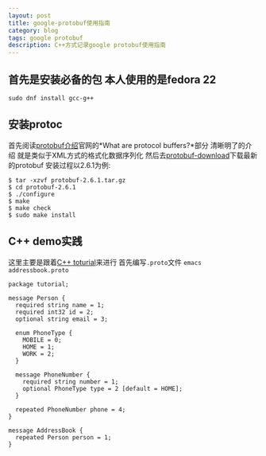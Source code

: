 ```yaml
---
layout: post
title: google-protobuf使用指南
category: blog
tags: google protobuf
description: C++方式记录google protobuf使用指南
---
```


## 首先是安装必备的包 本人使用的是fedora 22
```
sudo dnf install gcc-g++
```

## 安装protoc

首先阅读[protobuf介绍][0]官网的*What are protocol buffers?*部分 清晰明了的介绍 就是类似于XML方式的格式化数据序列化 然后去[protobuf-download][1]下载最新的protobuf 安装过程以2.6.1为例:

```
$ tar -xzvf protobuf-2.6.1.tar.gz
$ cd protobuf-2.6.1
$ ./configure
$ make
$ make check
$ sudo make install
```


## C++ demo实践
这里主要是跟着[C++ toturial][2]来进行 首先编写`.proto`文件 `emacs addressbook.proto`

```   
package tutorial;

message Person {
  required string name = 1;
  required int32 id = 2;
  optional string email = 3;

  enum PhoneType {
    MOBILE = 0;
    HOME = 1;
    WORK = 2;
  }

  message PhoneNumber {
    required string number = 1;
    optional PhoneType type = 2 [default = HOME];
  }

  repeated PhoneNumber phone = 4;
}

message AddressBook {
  repeated Person person = 1;
}
```






[0]: https://developers.google.com/protocol-buffers/ "protobuf介绍"
[1]: https://developers.google.com/protocol-buffers/docs/downloads "protobuf-download"
[2]: https://developers.google.com/protocol-buffers/docs/cpptutorial "C++ Toturial"

